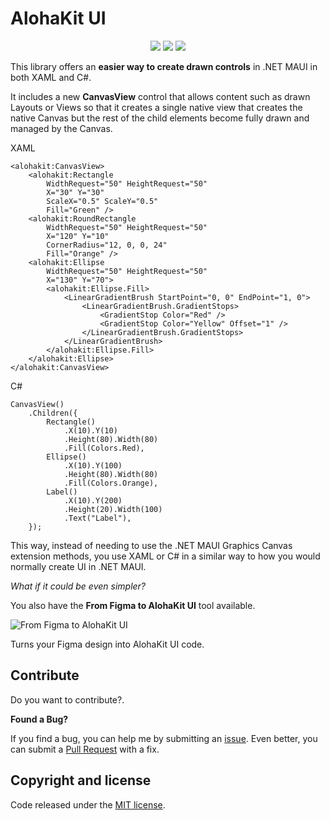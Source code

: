 # AlohaKit UI

<div align="center">
   <a href="https://www.nuget.org/packages/AlohaKit.UI"><img src="https://img.shields.io/nuget/v/AlohaKit.UI?color=blue&style=flat-square&logo=nuget"></a>
   <a href="https://www.nuget.org/packages/AlohaKit.UI"><img src="https://img.shields.io/nuget/dt/AlohaKit.UI.svg?style=flat-square"></a>
   <a href="./LICENSE"><img src="https://img.shields.io/github/license/jsuarezruiz/AlohaKit.UI?style=flat-square"></a>
</div>

This library offers an **easier way to create drawn controls** in .NET MAUI in both XAML and C#.

It includes a new **CanvasView** control that allows content such as drawn Layouts or Views so that it creates a single native view that creates the native Canvas but the rest of the child elements become fully drawn and managed by the Canvas.

XAML

```
<alohakit:CanvasView>
    <alohakit:Rectangle
        WidthRequest="50" HeightRequest="50" 
        X="30" Y="30" 
        ScaleX="0.5" ScaleY="0.5"
        Fill="Green" />
    <alohakit:RoundRectangle
        WidthRequest="50" HeightRequest="50" 
        X="120" Y="10" 
        CornerRadius="12, 0, 0, 24"
        Fill="Orange" />
    <alohakit:Ellipse
        WidthRequest="50" HeightRequest="50" 
        X="130" Y="70">
        <alohakit:Ellipse.Fill>
            <LinearGradientBrush StartPoint="0, 0" EndPoint="1, 0">
                <LinearGradientBrush.GradientStops>
                    <GradientStop Color="Red" />
                    <GradientStop Color="Yellow" Offset="1" />
                </LinearGradientBrush.GradientStops>
            </LinearGradientBrush>
        </alohakit:Ellipse.Fill>
    </alohakit:Ellipse>
</alohakit:CanvasView>

```
C#

```
CanvasView()
    .Children({
        Rectangle()
            .X(10).Y(10)
            .Height(80).Width(80)
            .Fill(Colors.Red),
        Ellipse() 
            .X(10).Y(100)
            .Height(80).Width(80)
            .Fill(Colors.Orange),
        Label()
            .X(10).Y(200)
            .Height(20).Width(100)
            .Text("Label"),
    });
```

This way, instead of needing to use the .NET MAUI Graphics Canvas extension methods, you use XAML or C# in a similar way to how you would normally create UI in .NET MAUI.

_What if it could be even simpler?_

You also have the **From Figma to AlohaKit UI** tool available.

![From Figma to AlohaKit UI](images/alohaui-figma.gif)

Turns your Figma design into AlohaKit UI code.

## Contribute

Do you want to contribute?.

**Found a Bug?**

If you find a bug, you can help me by submitting an [issue](https://github.com/jsuarezruiz/AlohaKit.UI/issues). Even better, you can submit a [Pull Request](https://github.com/jsuarezruiz/AlohaKit.UI/pulls) with a fix.

## Copyright and license

Code released under the [MIT license](https://opensource.org/licenses/MIT).